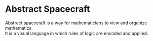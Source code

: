 # Abstract Spacecraft

Abstract spacecraft is a way for mathematicians to view and organize mathematics.  
It is a visual language in which rules of logic are encoded and applied.